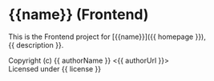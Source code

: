 
# {{name}} (Frontend)

This is the Frontend project for [{{name}}]({{ homepage }}),<br/>
{{ description }}.

Copyright (c) {{ authorName }} <{{ authorUrl }}><br/>
Licensed under {{ license }}

